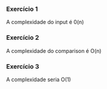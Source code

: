 ### Exercício 1

A complexidade do input é 0(n)

### Exercício 2

A complexidade do comparison é O(n)

### Exercício 3

A complexidade seria O(1)